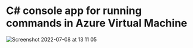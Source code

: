 # C# console app for running commands in Azure Virtual Machine

![Screenshot 2022-07-08 at 13 11 05](https://user-images.githubusercontent.com/65111871/177959182-db47501e-7c45-4933-a2ea-24844c75cf77.png)

